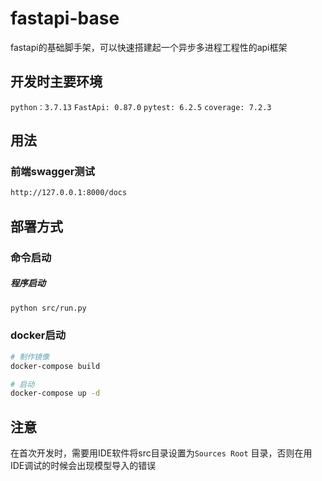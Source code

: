 # fastapi-base
fastapi的基础脚手架，可以快速搭建起一个异步多进程工程性的api框架

## 开发时主要环境
`python：3.7.13` `FastApi: 0.87.0` `pytest: 6.2.5` `coverage: 7.2.3`
## 用法
### 前端swagger测试
```bash
http://127.0.0.1:8000/docs
```
## 部署方式
### 命令启动
##### 程序启动
```bash
python src/run.py
```
### docker启动
```bash
# 制作镜像
docker-compose build

# 启动
docker-compose up -d
```
## 注意
在首次开发时，需要用IDE软件将src目录设置为`Sources Root` 目录，否则在用IDE调试的时候会出现模型导入的错误